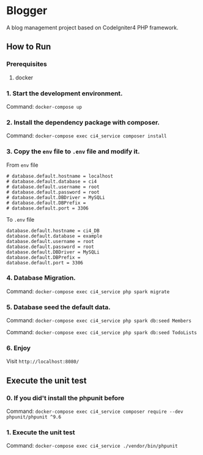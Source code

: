 # Blogger
A blog management project based on CodeIgniter4 PHP framework.

## How to Run

### Prerequisites
1. docker 

### 1. Start the development environment.
Command: `docker-compose up`

### 2. Install the dependency package with composer.
Command: `docker-compose exec ci4_service composer install`

### 3. Copy the `env` file to `.env` file and modify it.
From `env` file 
```
# database.default.hostname = localhost
# database.default.database = ci4
# database.default.username = root
# database.default.password = root
# database.default.DBDriver = MySQLi
# database.default.DBPrefix =
# database.default.port = 3306
```

To `.env` file
```
database.default.hostname = ci4_DB
database.default.database = example
database.default.username = root
database.default.password = root
database.default.DBDriver = MySQLi
database.default.DBPrefix =
database.default.port = 3306
```

### 4. Database Migration.
Command: `docker-compose exec ci4_service php spark migrate`

### 5. Database seed the default data.
Command: `docker-compose exec ci4_service php spark db:seed Members`

Command: `docker-compose exec ci4_service php spark db:seed TodoLists`

### 6. Enjoy
Visit `http://localhost:8080/`

## Execute the unit test
### 0. If you did't install the phpunit before
Command: `docker-compose exec ci4_service composer require --dev phpunit/phpunit ^9.6`

### 1. Execute the unit test
Command: `docker-compose exec ci4_service ./vendor/bin/phpunit`

